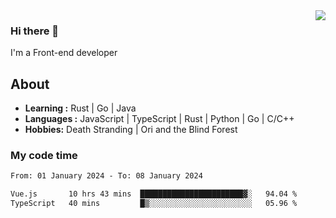 <img align='right' src="https://github-readme-stats.vercel.app/api?username=strugglebak&show_icons=true">

### Hi there 👋

I'm a Front-end developer

## About

-  **Learning :** Rust | Go | Java
-  **Languages :** JavaScript | TypeScript | Rust | Python | Go | C/C++
-  **Hobbies:** Death Stranding | Ori and the Blind Forest

### My code time

<!--START_SECTION:waka-->

```txt
From: 01 January 2024 - To: 08 January 2024

Vue.js       10 hrs 43 mins  ███████████████████████▓░   94.04 %
TypeScript   40 mins         █▒░░░░░░░░░░░░░░░░░░░░░░░   05.96 %
```

<!--END_SECTION:waka-->
